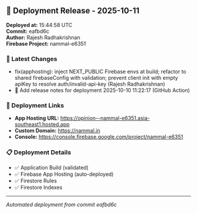## 🚀 Deployment Release - 2025-10-11

**Deployed at:** 15:44:58 UTC  
**Commit:** eafbd6c  
**Author:** Rajesh Radhakrishnan  
**Firebase Project:** nammal-e6351

### 📝 Latest Changes
- fix(apphosting): inject NEXT_PUBLIC Firebase envs at build; refactor to shared firebaseConfig with validation; prevent client init with empty apiKey to resolve auth/invalid-api-key (Rajesh Radhakrishnan)
- 📝 Add release notes for deployment 2025-10-10 11:22:17 (GitHub Action)

### 🔗 Deployment Links
- **App Hosting URL:** https://opinion--nammal-e6351.asia-southeast1.hosted.app
- **Custom Domain:** https://nammal.in
- **Console:** https://console.firebase.google.com/project/nammal-e6351

### 📋 Deployment Details
- ✅ Application Build (validated)
- ✅ Firebase App Hosting (auto-deployed)
- ✅ Firestore Rules
- ✅ Firestore Indexes

---
*Automated deployment from commit eafbd6c*
